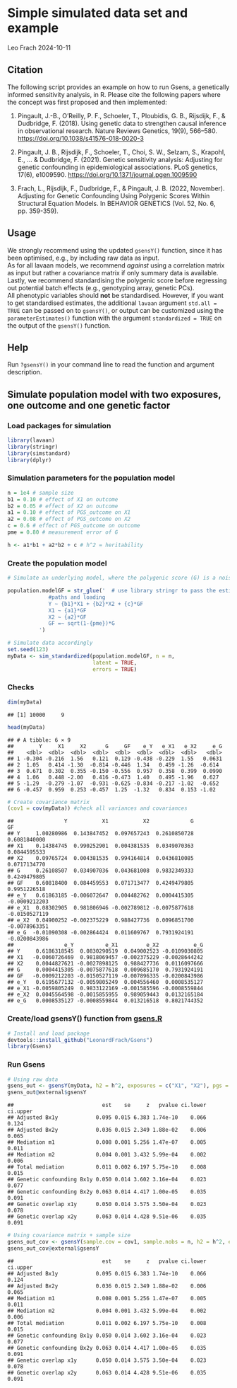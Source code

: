 Simple simulated data set and example
================
Leo Frach
2024-10-11

## Citation

The following script provides an example on how to run Gsens, a
genetically informed sensitivity analysis, in R. Please cite the
following papers where the concept was first proposed and then
implemented:

1.  Pingault, J.-B., O’Reilly, P. F., Schoeler, T., Ploubidis, G. B.,
    Rijsdijk, F., & Dudbridge, F. (2018). Using genetic data to
    strengthen causal inference in observational research. Nature
    Reviews Genetics, 19(9), 566–580.
    <https://doi.org/10.1038/s41576-018-0020-3>

2.  Pingault, J. B., Rijsdijk, F., Schoeler, T., Choi, S. W., Selzam,
    S., Krapohl, E., … & Dudbridge, F. (2021). Genetic sensitivity
    analysis: Adjusting for genetic confounding in epidemiological
    associations. PLoS genetics, 17(6), e1009590.
    <https://doi.org/10.1371/journal.pgen.1009590>

3.  Frach, L., Rijsdijk, F., Dudbridge, F., & Pingault, J. B. (2022,
    November). Adjusting for Genetic Confounding Using Polygenic Scores
    Within Structural Equation Models. In BEHAVIOR GENETICS (Vol. 52,
    No. 6, pp. 359-359).

## Usage

We strongly recommend using the updated `gsensY()` function, since it
has been optimised, e.g., by including raw data as input.<br> As for all
lavaan models, we recommend *against* using a correlation matrix as
input but rather a covariance matrix if only summary data is
available.<br> Lastly, we recommend standardising the polygenic score
before regressing out potential batch effects (e.g., genotyping array,
genetic PCs).<br> All phenotypic variables should **not** be
standardised. However, if you want to get standardised estimates, the
additional `lavaan` argument `std.all = TRUE` can be passed on to
`gsensY()`, or output can be customized using the `parameterEstimates()`
function with the argument `standardized = TRUE` on the output of the
`gsensY()` function.

## Help

Run `?gsensY()` in your command line to read the function and argument
description.

## Simulate population model with two exposures, one outcome and one genetic factor

### Load packages for simulation

``` r
library(lavaan)
library(stringr)
library(simstandard)
library(dplyr)
```

### Simulation parameters for the population model

``` r
n = 1e4 # sample size
b1 = 0.10 # effect of X1 on outcome
b2 = 0.05 # effect of X2 on outcome
a1 = 0.10 # effect of PGS_outcome on X1
a2 = 0.08 # effect of PGS_outcome on X2
c = 0.6 # effect of PGS_outcome on outcome
pme = 0.80 # measurement error of G   

h <- a1*b1 + a2*b2 + c # h^2 = heritability 
```

### Create the population model

``` r
# Simulate an underlying model, where the polygenic score (G) is a noisy measure of the true genetic factor (GF), which comes with measurement error (pme)

population.modelGF = str_glue('  # use library stringr to pass the estimates to the model
             #paths and loading
             Y ~ {b1}*X1 + {b2}*X2 + {c}*GF  
             X1 ~ {a1}*GF 
             X2 ~ {a2}*GF
             GF =~ sqrt(1-{pme})*G  
          ')

# Simulate data accordingly
set.seed(123)
myData <- sim_standardized(population.modelGF, n = n,
                           latent = TRUE,
                           errors = TRUE)
```

### Checks

``` r
dim(myData)
```

    ## [1] 10000     9

``` r
head(myData)
```

    ## # A tibble: 6 × 9
    ##        Y     X1     X2      G     GF    e_Y   e_X1   e_X2     e_G
    ##    <dbl>  <dbl>  <dbl>  <dbl>  <dbl>  <dbl>  <dbl>  <dbl>   <dbl>
    ## 1 -0.304 -0.216  1.56   0.121  0.129 -0.438 -0.229  1.55   0.0631
    ## 2  1.05   0.414 -1.30  -0.814 -0.446  1.34   0.459 -1.26  -0.614 
    ## 3  0.671  0.302  0.355 -0.150 -0.556  0.957  0.358  0.399  0.0990
    ## 4  1.06   0.448 -2.00   0.416 -0.473  1.40   0.495 -1.96   0.627 
    ## 5 -1.29  -0.279 -1.07  -0.931 -0.625 -0.834 -0.217 -1.02  -0.652 
    ## 6 -0.457  0.959  0.253 -0.457  1.25  -1.32   0.834  0.153 -1.02

``` r
# Create covariance matrix
(cov1 = cov(myData)) #check all variances and covariances
```

    ##                Y           X1           X2             G            GF
    ## Y     1.00280986  0.143847452  0.097657243  0.2610850728  0.6081840000
    ## X1    0.14384745  0.990252901  0.004381535  0.0349070363  0.0844595533
    ## X2    0.09765724  0.004381535  0.994164814  0.0436810085  0.0717134770
    ## G     0.26108507  0.034907036  0.043681008  0.9832349333  0.4249479805
    ## GF    0.60818400  0.084459553  0.071713477  0.4249479805  0.9951226518
    ## e_Y   0.61863185 -0.006072647  0.004482762  0.0004415305 -0.0009212203
    ## e_X1  0.08302905  0.981806946 -0.002789812 -0.0075877618 -0.0150527119
    ## e_X2  0.04900252 -0.002375229  0.988427736  0.0096851700 -0.0078963351
    ## e_G  -0.01090308 -0.002864424  0.011609767  0.7931924191 -0.0200843986
    ##                e_Y          e_X1         e_X2           e_G
    ## Y     0.6186318545  0.0830290519  0.049002523 -0.0109030805
    ## X1   -0.0060726469  0.9818069457 -0.002375229 -0.0028644242
    ## X2    0.0044827621 -0.0027898125  0.988427736  0.0116097666
    ## G     0.0004415305 -0.0075877618  0.009685170  0.7931924191
    ## GF   -0.0009212203 -0.0150527119 -0.007896335 -0.0200843986
    ## e_Y   0.6195677132 -0.0059805249  0.004556460  0.0008535127
    ## e_X1 -0.0059805249  0.9833122169 -0.001585596 -0.0008559844
    ## e_X2  0.0045564598 -0.0015855955  0.989059443  0.0132165184
    ## e_G   0.0008535127 -0.0008559844  0.013216518  0.8021744352

### Create/load gsensY() function from [gsens.R](R/gsens.R)

``` r
# Install and load package
devtools::install_github("LeonardFrach/Gsens")
library(Gsens)
```

### Run Gsens

``` r
# Using raw data
gsens_out <- gsensY(myData, h2 = h^2, exposures = c("X1", "X2"), pgs = "G", outcome = "Y") # this should correspond to the population model
gsens_out@external$gsensY
```

    ##                            est    se     z   pvalue ci.lower ci.upper
    ## Adjusted Bx1y            0.095 0.015 6.383 1.74e-10    0.066    0.124
    ## Adjusted Bx2y            0.036 0.015 2.349 1.88e-02    0.006    0.065
    ## Mediation m1             0.008 0.001 5.256 1.47e-07    0.005    0.011
    ## Mediation m2             0.004 0.001 3.432 5.99e-04    0.002    0.006
    ## Total mediation          0.011 0.002 6.197 5.75e-10    0.008    0.015
    ## Genetic confounding Bx1y 0.050 0.014 3.602 3.16e-04    0.023    0.077
    ## Genetic confounding Bx2y 0.063 0.014 4.417 1.00e-05    0.035    0.091
    ## Genetic overlap x1y      0.050 0.014 3.575 3.50e-04    0.023    0.078
    ## Genetic overlap x2y      0.063 0.014 4.428 9.51e-06    0.035    0.091

``` r
# Using covariance matrix + sample size
gsens_out_cov <- gsensY(sample.cov = cov1, sample.nobs = n, h2 = h^2, exposures = c("X1", "X2"), pgs = "G", outcome = "Y")
gsens_out_cov@external$gsensY
```

    ##                            est    se     z   pvalue ci.lower ci.upper
    ## Adjusted Bx1y            0.095 0.015 6.383 1.74e-10    0.066    0.124
    ## Adjusted Bx2y            0.036 0.015 2.349 1.88e-02    0.006    0.065
    ## Mediation m1             0.008 0.001 5.256 1.47e-07    0.005    0.011
    ## Mediation m2             0.004 0.001 3.432 5.99e-04    0.002    0.006
    ## Total mediation          0.011 0.002 6.197 5.75e-10    0.008    0.015
    ## Genetic confounding Bx1y 0.050 0.014 3.602 3.16e-04    0.023    0.077
    ## Genetic confounding Bx2y 0.063 0.014 4.417 1.00e-05    0.035    0.091
    ## Genetic overlap x1y      0.050 0.014 3.575 3.50e-04    0.023    0.078
    ## Genetic overlap x2y      0.063 0.014 4.428 9.51e-06    0.035    0.091
